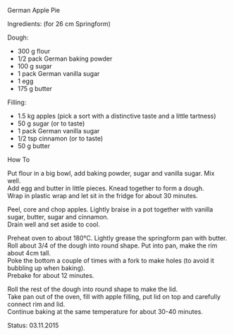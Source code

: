 German Apple Pie

Ingredients:
(for 26 cm Springform)

Dough:

- 300 g flour
- 1/2 pack German baking powder
- 100 g sugar
- 1 pack German vanilla sugar
- 1 egg
- 175 g butter

Filling:

- 1.5 kg apples (pick a sort with a distinctive taste and a little tartness)
- 50 g sugar (or to taste)
- 1 pack German vanilla sugar
- 1/2 tsp cinnamon (or to taste)
- 50 g butter

How To

Put flour in a big bowl, add baking powder, sugar and vanilla sugar. Mix well.  
Add egg and butter in little pieces. Knead together to form a dough.  
Wrap in plastic wrap and let sit in the fridge for about 30 minutes.  

Peel, core and chop apples. Lightly braise in a pot together with vanilla sugar, butter, sugar and cinnamon.  
Drain well and set aside to cool.  

Preheat oven to about 180°C. Lightly grease the springform pan with butter.  
Roll about 3/4 of the dough into round shape. Put into pan, make the rim about 4cm tall.  
Poke the bottom a couple of times with a fork to make holes (to avoid it bubbling up when baking).  
Prebake for about 12 minutes.  

Roll the rest of the dough into round shape to make the lid.  
Take pan out of the oven, fill with apple filling, put lid on top and carefully connect rim and lid.  
Continue baking at the same temperature for about 30-40 minutes.  

Status: 03.11.2015
